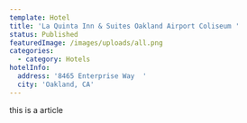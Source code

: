 ```yaml
---
template: Hotel
title: 'La Quinta Inn & Suites Oakland Airport Coliseum '
status: Published
featuredImage: /images/uploads/all.png
categories:
  - category: Hotels
hotelInfo:
  address: '8465 Enterprise Way  '
  city: 'Oakland, CA'
---
```


this is a article
